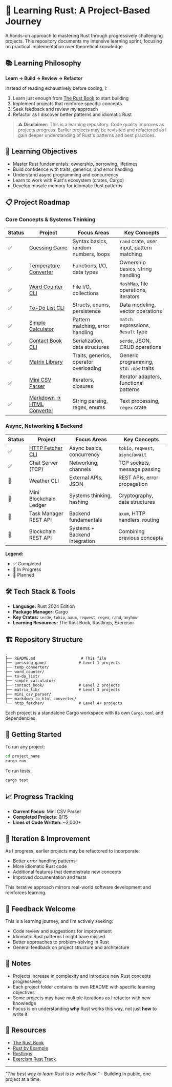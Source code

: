 # 🦀 Learning Rust: A Project-Based Journey

A hands-on approach to mastering Rust through progressively challenging projects. This repository documents my intensive learning sprint, focusing on practical implementation over theoretical knowledge.

## 📚 Learning Philosophy

**Learn → Build → Review → Refactor**

Instead of reading exhaustively before coding, I:
1. Learn just enough from [The Rust Book](https://doc.rust-lang.org/book/) to start building
2. Implement projects that reinforce specific concepts
3. Seek feedback and review my approach
4. Refactor as I discover better patterns and idiomatic Rust

> **⚠️ Disclaimer:** This is a learning repository. Code quality improves as projects progress. Earlier projects may be revisited and refactored as I gain deeper understanding of Rust's patterns and best practices.

## 🎯 Learning Objectives

- Master Rust fundamentals: ownership, borrowing, lifetimes
- Build confidence with traits, generics, and error handling
- Understand async programming and concurrency
- Learn to work with Rust's ecosystem (crates, Cargo)
- Develop muscle memory for idiomatic Rust patterns

## 📋 Project Roadmap

### Core Concepts & Systems Thinking

| Status | Project | Focus Areas | Key Concepts |
|--------|---------|-------------|--------------|
| ✅ | [Guessing Game](./guessing_game) | Syntax basics, random numbers, loops | `rand` crate, user input, pattern matching |
| ✅ | [Temperature Converter](./temp_converter) | Functions, I/O, data types | Ownership basics, string handling |
| ✅ | [Word Counter CLI](./word_counter) | File I/O, collections | `HashMap`, file operations, iterators |
| ✅ | [To-Do List CLI](./to-do_list) | Structs, enums, persistence | Data modeling, vector operations |
| ✅ | [Simple Calculator](./simple_calculator) | Pattern matching, error handling | `match` expressions, `Result` type |
| ✅ | [Contact Book CLI](./contact_book) | Serialization, data structures | `serde`, JSON, CRUD operations |
| ✅ | [Matrix Library](./matrix_lib) | Traits, generics, operator overloading | Generic programming, `std::ops` traits |
| ✅ | [Mini CSV Parser](./mini_csv_parser) | Iterators, closures | Iterator adapters, functional patterns |
| ✅ | [Markdown → HTML Converter](./markdown_to_html_converter) | String parsing, regex, enums | Text processing, `regex` crate |

### Async, Networking & Backend

| Status | Project | Focus Areas | Key Concepts |
|--------|---------|-------------|--------------|
| ✅ | [HTTP Fetcher CLI](./http_fetcher) | Async basics, concurrency | `tokio`, `reqwest`, `async`/`await` |
| ✅ | Chat Server (TCP) | Networking, channels | TCP sockets, message passing |
| 🔨 | Weather CLI | External APIs, JSON | REST APIs, error propagation |
| 📅 | Mini Blockchain Ledger | Systems thinking, hashing | Cryptography, data structures |
| 📅 | Task Manager REST API | Backend fundamentals | `axum`, HTTP handlers, routing |
| 📅 | Blockchain REST API | Systems + Backend integration | Combining previous concepts |

**Legend:**
- ✅ Completed
- 🔨 In Progress
- 📅 Planned

## 🛠️ Tech Stack & Tools

- **Language:** Rust 2024 Edition
- **Package Manager:** Cargo
- **Key Crates:** `serde`, `tokio`, `axum`, `reqwest`, `regex`, `rand`, `anyhow`
- **Learning Resources:** The Rust Book, Rustlings, Exercism

## 🏗️ Repository Structure

```
.
├── README.md                    # This file
├── guessing_game/              # Level 1 projects
├── temp_converter/
├── word_counter/
├── to-do_list/
├── simple_calculator/
├── contact_book/               # Level 2 projects
├── matrix_lib/                 # Level 3 projects
├── mini_csv_parser/
├── markdown_to_html_converter/
└── http_fetcher/               # Level 4+ projects
```

Each project is a standalone Cargo workspace with its own `Cargo.toml` and dependencies.

## 🚀 Getting Started

To run any project:

```bash
cd project_name
cargo run
```

To run tests:

```bash
cargo test
```

## 📈 Progress Tracking

- **Current Focus:** Mini CSV Parser
- **Completed Projects:** 9/15
- **Lines of Code Written:** ~2,000+

## 🔄 Iteration & Improvement

As I progress, earlier projects may be refactored to incorporate:
- Better error handling patterns
- More idiomatic Rust code
- Additional features that demonstrate new concepts
- Improved documentation and tests

This iterative approach mirrors real-world software development and reinforces learning.

## 🤝 Feedback Welcome

This is a learning journey, and I'm actively seeking:
- Code review and suggestions for improvement
- Idiomatic Rust patterns I might have missed
- Better approaches to problem-solving in Rust
- General feedback on project structure and architecture

## 📝 Notes

- Projects increase in complexity and introduce new Rust concepts progressively
- Each project folder contains its own README with specific learning objectives
- Some projects may have multiple iterations as I refactor with new knowledge
- Focus is on understanding **why** Rust works this way, not just **how** to write it

## 🔗 Resources

- [The Rust Book](https://doc.rust-lang.org/book/)
- [Rust by Example](https://doc.rust-lang.org/rust-by-example/)
- [Rustlings](https://github.com/rust-lang/rustlings)
- [Exercism Rust Track](https://exercism.org/tracks/rust)

---

*"The best way to learn Rust is to write Rust."* - Building in public, one project at a time.